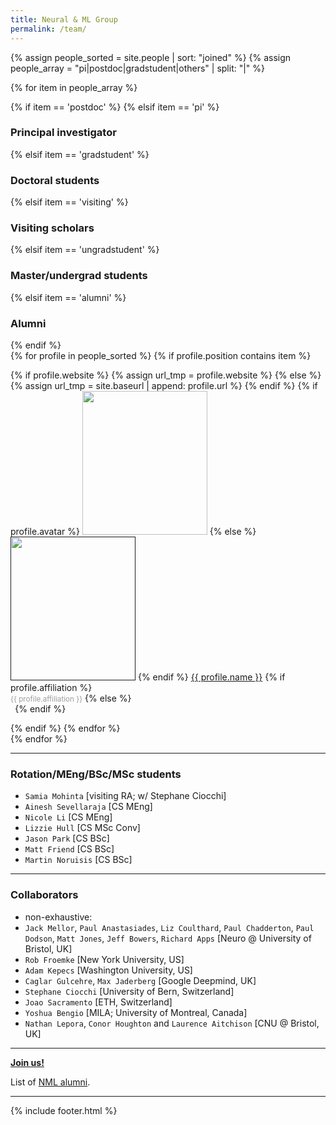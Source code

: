 ```yaml
---
title: Neural & ML Group
permalink: /team/
---
```


{% assign people_sorted = site.people | sort: "joined" %}
{% assign people_array = "pi|postdoc|gradstudent|others" | split: "|" %}


<!--
  {% assign people_array = "pi|postdoc|gradstudent|others" | split: "|" %}
  
{% assign people_sorted = site.people | sort: "joined" %}
<ul>
{% for y in yearsSorted %}
  <li>{{ y.name }}
    <ul>
      {% assign yearTitlesSorted = y.items | sort: "title" %}
      {% for t in yearTitlesSorted %}
      <li>{{ t.title }}</li>
      {% endfor %}
    </ul>
  </li>
{% endfor %}
</ul>-->

{% for item in people_array %}

<div class="pos_header">
{% if item == 'postdoc' %}
<!--<h3>Postdoctoral research associates</h3>-->
 {% elsif item == 'pi' %}
<h3>Principal investigator</h3>
 {% elsif item == 'gradstudent' %}
<h3>Doctoral students</h3>
{% elsif item == 'visiting' %}
<h3>Visiting scholars</h3>
 {% elsif item == 'ungradstudent' %}
<h3>Master/undergrad students</h3>
{% elsif item == 'alumni' %}
<h3>Alumni</h3>
{% endif %}
</div>

<div class="content list people">
  {% for profile in people_sorted %}
    {% if profile.position contains item %}
    <div class="list-item-people">
      <p class="list-post-title">
        {% if profile.website %}
          {% assign url_tmp = profile.website %}
        {% else %}
          {% assign url_tmp = site.baseurl | append: profile.url %}
        {% endif %}
        {% if profile.avatar %}
        <a href="{{url_tmp}}"><img width="200" height="230" src="{{site.baseurl}}/images/people/{{profile.avatar}}"></a>
        {% else %}
        <a href=""><img width="200" height="230" src="http://evansheline.com/wp-content/uploads/2011/02/facebook-Storm-Trooper.jpg"></a>
        {% endif %}
        <a class="name" href="{{url_tmp}}">{{ profile.name }}</a>
        {% if profile.affiliation %}
          <br><small><span style="color:#9d9d9d">{{ profile.affiliation }}</span></small>
        {% else %}
          <br><small><span style="color:#FFFFFF">.</span></small>
        {% endif %}
      </p>
    </div>
    {% endif %}
  {% endfor %}
</div>
{% endfor %}
<hr>
<div class="pos_header">
<h3>Rotation/MEng/BSc/MSc students</h3>
</div>

- `Samia Mohinta` [visiting RA; w/ Stephane Ciocchi]
- `Ainesh Sevellaraja` [CS MEng]
- `Nicole Li` [CS MEng]
- `Lizzie Hull` [CS MSc Conv]
- `Jason Park` [CS BSc]
- `Matt Friend` [CS BSc]
- `Martin Noruisis` [CS BSc]

<hr>
<div class="pos_header">
<h3>Collaborators</h3>
</div>

- non-exhaustive:
- `Jack Mellor`, `Paul Anastasiades`, `Liz Coulthard`, `Paul Chadderton`, `Paul Dodson`, `Matt Jones`, `Jeff Bowers`, `Richard Apps` [Neuro @ University of Bristol, UK]
- `Rob Froemke` [New York University, US]
- `Adam Kepecs` [Washington University, US]
- `‪Caglar Gulcehre‬`, `Max Jaderberg` [Google Deepmind, UK]
- `Stephane Ciocchi​` [University of Bern, Switzerland]
- `Joao Sacramento` [ETH, Switzerland]
- `Yoshua Bengio` [MILA; University of Montreal, Canada]
- `Nathan Lepora`, `Conor Houghton` and `Laurence Aitchison` [CNU @ Bristol, UK]



<hr>
<a href="https://neuralml.github.io/joinus/" target="_blank"><b>Join us!</b></a> <br>

List of [NML alumni](/people/alumni).

<hr>

{% include footer.html %}



